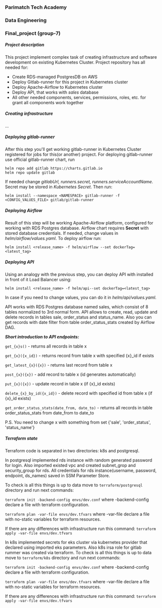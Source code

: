 ### Parimatch Tech Academy
### Data Engineering
### Final_project (group-7)
##### Project description
This project implement complex task of creating infrastructure and software development on existing Kubernetes Cluster.
Project repository has all needed for:
- Create RDS-managed PostgresDB on AWS
- Deploy Gitlab-runner for this project in Kubernetes cluster
- Deploy Apache-Airflow to Kubernetes cluster
- Deploy API, that works with _sales_ database
- All other needed components, services, permissions, roles, etc. for grant all components work together

##### Creating infrastructure
...
##### Deploying gitlab-runner
After this step you'll get working gitlab-runner in Kubernetes Cluster registered for jobs for this(or another) project.
For deploying gitlab-runner use official gitlab-runner chart, run
```commandline
helm repo add gitlab https://charts.gitlab.io
helm repo update gitlab
```
If needed change _gitlabUrl, runners.secret, runners.serviceAccountName_. Secret may be stored in _Kubernetes Secret_. Then run:
```commandline
helm install --namespace <NAMESPACE> gitlab-runner -f <CONFIG_VALUES_FILE> gitlab/gitlab-runner
```
##### Deploying Airflow
Result of this step will be working Apache-Airflow platform, configured for working with RDS Postgres database.
Airflow chart requires **Secret** with stored database credentials.
If needed, change values in _helm/airflow/values.yaml_.
To deploy airflow run:
```commandline
helm install <release_name> -f helm/airflow --set dockerTag=<latest_tag> 
```
##### Deploying API
Using an analogy with the previous step, you can deploy API with installed in front of it Load Balancer using:
    
    helm install <release_name> -f helm/api--set dockerTag=<latest_tag> 

In case if you need to change values, you can do it in *helm/api/values.yaml.*

API works with RDS Postgres database named sales, which consist of 8 tables normalized to 3rd normal form. API allows to create, read, update and delete records in tables sale, order_status and status_name. Also you can get records with date filter from table order_status_stats created by Airflow DAG.

***Short introduction to API endpoints:***


`get_{x}s()` - returns all records in table x

`get_{x}({x_id})` - returns record from table x with specified {x}_id if exists

`get_latest_{x}({x})` - returns last record from table x

`post_{x}({x})` - add record to table x (id generates automatically)

`put_{x}({x})` - update record in table x (if {x}_id exists)

`delete_{x}_by_id({x_id})` - delete record with specified id from table x (if {x}_id exists)

`get_order_status_stats(date_from, date_to)` - returns all records in table 
order_status_stats from date_from to date_to 

P.S. You need to change x with something from set {'sale', 'order_status', 'status_name'}

##### Terraform state
Terraform code is separated in two directories: k8s and postgresql.

In postgresql implemented rds instance with random generated password for login. Also imported existed vpc and created subnet_grop and security_group for rds.
All credentials for rds instance(username, password, endpoint, ds_names) saved in SSM Parameter Store.

To check is all this things is up to data move to `terraform/postgresql` directory and run next commands:

`terraform init -backend-config envs/dev.conf` where -backend-config declare a file with terraform configuration.

`terraform plan -var-file envs/dev.tfvars` where -var-file declare a file with no-static variables for terraform resources.

If there are any differences with infrastructure run this command:
`terraform apply -var-file envs/dev.tfvars`



In k8s implemented secrets for eks cluster via kubernetes provider that declared using imported eks parameters.
Also k8s irsa role for gitlab rummer was created via terraform. 
To check is all this things is up to data move to `terraform/k8s` directory and run next commands:

`terraform init -backend-config envs/dev.conf` where -backend-config declare a file with terraform configuration.

`terraform plan -var-file envs/dev.tfvars` where -var-file declare a file with no-static variables for terraform resources.

If there are any differences with infrastructure run this command:
`terraform apply -var-file envs/dev.tfvars`
